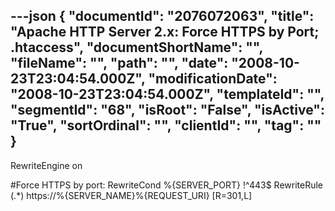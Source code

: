 ---json
{
  "documentId": "2076072063",
  "title": "Apache HTTP Server 2.x: Force HTTPS by Port; .htaccess",
  "documentShortName": "",
  "fileName": "",
  "path": "",
  "date": "2008-10-23T23:04:54.000Z",
  "modificationDate": "2008-10-23T23:04:54.000Z",
  "templateId": "",
  "segmentId": "68",
  "isRoot": "False",
  "isActive": "True",
  "sortOrdinal": "",
  "clientId": "",
  "tag": ""
}
---

RewriteEngine on

#Force HTTPS by port:
RewriteCond %{SERVER_PORT} !^443$
RewriteRule (.*) https://%{SERVER_NAME}%{REQUEST_URI} [R=301,L]
